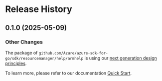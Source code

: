 # Release History

## 0.1.0 (2025-05-09)
### Other Changes

The package of `github.com/Azure/azure-sdk-for-go/sdk/resourcemanager/help/armhelp` is using our [next generation design principles](https://azure.github.io/azure-sdk/general_introduction.html).

To learn more, please refer to our documentation [Quick Start](https://aka.ms/azsdk/go/mgmt).